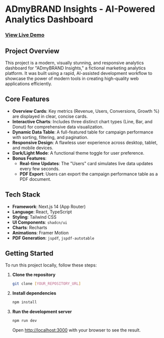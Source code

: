 # ADmyBRAND Insights - AI-Powered Analytics Dashboard

### [View Live Demo]([https://a-dmy-brand-ai-powered-analytics-da.vercel.app/])

## Project Overview

This project is a modern, visually stunning, and responsive analytics dashboard for "ADmyBRAND Insights," a fictional marketing analytics platform. It was built using a rapid, AI-assisted development workflow to showcase the power of modern tools in creating high-quality web applications efficiently.

## Core Features

* **Overview Cards**: Key metrics (Revenue, Users, Conversions, Growth %) are displayed in clear, concise cards.
* **Interactive Charts**: Includes three distinct chart types (Line, Bar, and Donut) for comprehensive data visualization.
* **Dynamic Data Table**: A full-featured table for campaign performance with sorting, filtering, and pagination.
* **Responsive Design**: A flawless user experience across desktop, tablet, and mobile devices.
* **Dark/Light Mode**: A functional theme toggle for user preference.
* **Bonus Features**:
    * **Real-time Updates**: The "Users" card simulates live data updates every few seconds.
    * **PDF Export**: Users can export the campaign performance table as a PDF document.

## Tech Stack

* **Framework**: Next.js 14 (App Router)
* **Language**: React, TypeScript
* **Styling**: Tailwind CSS
* **UI Components**: `shadcn/ui`
* **Charts**: Recharts
* **Animations**: Framer Motion
* **PDF Generation**: `jspdf`, `jspdf-autotable`

## Getting Started

To run this project locally, follow these steps:

1.  **Clone the repository**
    ```bash
    git clone [YOUR_REPOSITORY_URL]
    ```

2.  **Install dependencies**
    ```bash
    npm install
    ```

3.  **Run the development server**
    ```bash
    npm run dev
    ```
    Open [http://localhost:3000](http://localhost:3000) with your browser to see the result.
